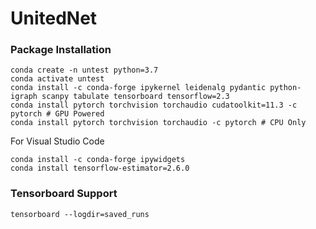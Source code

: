 # UnitedNet


### Package Installation
```
conda create -n untest python=3.7
conda activate untest
conda install -c conda-forge ipykernel leidenalg pydantic python-igraph scanpy tabulate tensorboard tensorflow=2.3
conda install pytorch torchvision torchaudio cudatoolkit=11.3 -c pytorch # GPU Powered
conda install pytorch torchvision torchaudio -c pytorch # CPU Only
```

For Visual Studio Code
```
conda install -c conda-forge ipywidgets
conda install tensorflow-estimator=2.6.0
```

### Tensorboard Support 
`tensorboard --logdir=saved_runs`